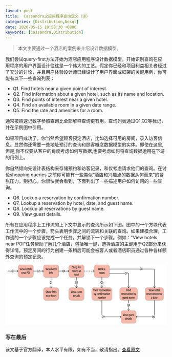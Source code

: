 ```yaml
---
layout: post
title:  Cassandra之应用程序查询定义（译）
categories: [Distribution,Nosql]
date: 2020-05-15 10:58:30 +0800
keywords: [Cassandra,Distribution]
---
```


>本文主要通过一个酒店的案例来介绍设计数据模型。

我们尝试query-first方法开始为酒店应用程序设计数据模型。开始识别查询在应用程序的用户界面设计往往是一个伟大的工艺。假定你已经和项目利益相关者经过了充分的讨论，并且用户体验设计师已经设计了用户界面或框架的关键用例，你可能有以下一些查询列表：

* Q1. Find hotels near a given point of interest.
* Q2. Find information about a given hotel, such as its name and location.
* Q3. Find points of interest near a given hotel.
* Q4. Find an available room in a given date range.
* Q5. Find the rate and amenities for a room.

通常按照速记数字参照查询比全部解释查询更有用，查询列表通过Q1,Q2等标记，并在示例图中引用。

如果项目成功了，你当然希望顾客预定酒店，比如选择可用的房间，录入访客信息。显然你还需要一些地址预订的查询和顾客概念数据模型的实体。即使在这里,但是,你不仅要从客户的角度考虑如何写数据,也要考虑如何将查询数据运用在下游的用例上。

你自然倾向先设计表结构来存储预约和访客记录，和仅考虑请求他们的查询。在讨论shopping queries 之前你可能有一些类似“酒店和兴趣点的数据从何而来”的紧张压力，别担心，你很快就会看到，下面列出了一些描述用户如何访问的一些查询。

* Q6. Lookup a reservation by confirmation number.
* Q7. Lookup a reservation by hotel, date, and guest name.
* Q8. Lookup all reservations by guest name.
* Q9. View guest details.

所有在应用程序上工作流的上下文中显示的查询所示如下图。图中的一个方块代表工作流中的一个步骤，箭头表明步骤之间的流转和关联的查询。如果建模合理，工作流的一个步骤应该完成一个任务，并解锁下一个步骤。例如：“View hotels near POI”任务帮助了解几个酒店，包括唯一键，选择酒店的主键用于Q2部分来获得详情。预定房间的行为创建一条稍后可能会被客人或者酒店职员通过各种各样额外查询的预定记录。

![](../images/posts/2020-04-16-20-12-42.png)

### 写在最后

该文基于官方翻译，本人水平有限，如有不当，敬请指出。[查看原文](http://cassandra.apache.org/doc/latest/data_modeling/data_modeling_queries.html)